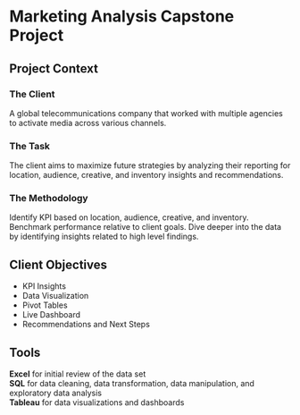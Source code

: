 # Marketing Analysis Capstone Project

## Project Context
### The Client
A global telecommunications company that worked with multiple agencies to activate media across various channels.

### The Task
The client aims to maximize future strategies by analyzing their reporting for location, audience, creative, and inventory insights and recommendations.

### The Methodology
Identify KPI based on location, audience, creative, and inventory. Benchmark performance relative to client goals. Dive deeper into the data by identifying insights related to high level findings.

## Client Objectives
- KPI Insights
- Data Visualization
- Pivot Tables
- Live Dashboard
- Recommendations and Next Steps

## Tools
**Excel** for initial review of the data set
<br>**SQL** for data cleaning, data transformation, data manipulation, and exploratory data analysis
<br>**Tableau** for data visualizations and dashboards
